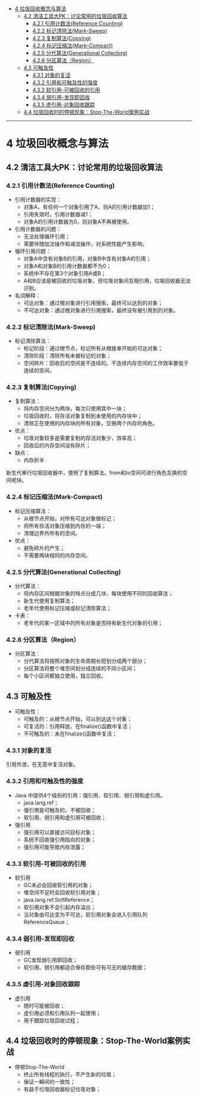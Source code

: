 

<!-- @import "[TOC]" {cmd="toc" depthFrom=1 depthTo=6 orderedList=false} -->
<!-- code_chunk_output -->

* [4 垃圾回收概念与算法](#4-垃圾回收概念与算法)
	* [4.2 清洁工具大PK：讨论常用的垃圾回收算法](#42-清洁工具大pk讨论常用的垃圾回收算法)
		* [4.2.1 引用计数法(Reference Counting)](#421-引用计数法reference-counting)
		* [4.2.2 标记清除法(Mark-Sweep)](#422-标记清除法mark-sweep)
		* [4.2.3 复制算法(Copying)](#423-复制算法copying)
		* [4.2.4 标记压缩法(Mark-Compact)](#424-标记压缩法mark-compact)
		* [4.2.5 分代算法(Generational Collecting)](#425-分代算法generational-collecting)
		* [4.2.6 分区算法（Region）](#426-分区算法region)
	* [4.3 可触及性](#43-可触及性)
		* [4.3.1 对象的复活](#431-对象的复活)
		* [4.3.2 引用和可触及性的强度](#432-引用和可触及性的强度)
		* [4.3.3 软引用-可被回收的引用](#433-软引用-可被回收的引用)
		* [4.3.4 弱引用-发现即回收](#434-弱引用-发现即回收)
		* [4.3.5 虚引用-对象回收跟踪](#435-虚引用-对象回收跟踪)
	* [4.4 垃圾回收时的停顿现象：Stop-The-World案例实战](#44-垃圾回收时的停顿现象stop-the-world案例实战)

<!-- /code_chunk_output -->

---


# 4 垃圾回收概念与算法


## 4.2 清洁工具大PK：讨论常用的垃圾回收算法

### 4.2.1 引用计数法(Reference Counting)

* 引用计数器的实现：
  * 对象A，有任何一个对象引用了A，则A的引用计数器加1；
  * 引用失效时，引用计数器减1；
  * 对象A的引用计数器为0，则对象A不再被使用。
* 引用计数器的问题：
  * 无法处理循环引用；
  * 需要伴随加法操作和减法操作，对系统性能产生影响。
* 循环引用问题：
  * 对象A中含有对象B的引用，对象B中含有对象A的引用；
  * 对象A和对象B的引用计数器都不为0；
  * 系统中不存在第3个对象引用A或B；
  * A和B应该是被回收的垃圾对象，但垃圾对象间互相引用，垃圾回收器无法识别。
* 名词解释：
  * 可达对象：通过根对象进行引用搜索，最终可以达到的对象；
  * 不可达对象：通过根对象进行引用搜索，最终没有被引用到的对象。

### 4.2.2 标记清除法(Mark-Sweep)

* 标记清除算法：
  * 标记阶段：通过根节点，标记所有从根接单开始的可达对象；
  * 清除阶段：清除所有未被标记的对象；
  * 空间碎片：回收后的空间是不连续的。不连续内存空间的工作效率要低于连续的空间。

### 4.2.3 复制算法(Copying)

* 复制算法：
  * 将内存空间分为两块，每次只使用其中一块；
  * 垃圾回收时，将存活对象复制到未使用的内存块中；
  * 清除正在使用的内存块的所有对象，交换两个内存的角色。
* 优点：
  * 垃圾对象较多是需要复制的存活对象少，效率高；
  * 回收后的内存空间没有碎片；
* 缺点：
  * 内存折半

新生代串行垃圾回收器中，使用了复制算法。from和to空间可进行角色互换的空间呢块。

### 4.2.4 标记压缩法(Mark-Compact)

* 标记压缩算法：
  * 从根节点开始，对所有可达对象做标记；
  * 将所有存活对象压缩到内存的一端；
  * 清理边界外所有的空间。
* 优点：
  * 避免碎片的产生；
  * 不需要两块相同的内存空间。

### 4.2.5 分代算法(Generational Collecting)

* 分代算法：
  * 将内存区间根据对象的特点分成几块，每块使用不同的回收算法；
  * 新生代使用复制算法；
  * 老年代使用标记压缩或标记清除算法；
* 卡表：
  * 老年代的某一区域中的所有对象是否持有新生代对象的引用；

### 4.2.6 分区算法（Region）

* 分区算法：
  * 分代算法将按照对象的生命周期长短划分成两个部分；
  * 分区算法将整个堆空间划分成连续的不同小区间；
  * 每个小区间都独立使用，独立回收。

## 4.3 可触及性

* 可触及性：
  * 可触及的：从根节点开始，可以到达这个对象；
  * 可复活的：引用释放，在finalize()函数中复活；
  * 不可触及的：未在finalize()函数中复活；

### 4.3.1 对象的复活

引用外泄，在无意中复活对象。

### 4.3.2 引用和可触及性的强度

* Java 中提供4个级别的引用：强引用、软引用、弱引用和虚引用。
  * java.lang.ref；
  * 强引用是可触及的，不被回收；
  * 软引用、弱引用和虚引用可被回收；
* 强引用
  * 强引用可以直接访问目标对象；
  * 系统不回收强引用指向的对象；
  * 强引用可能导致内存泄露；

### 4.3.3 软引用-可被回收的引用

* 软引用
  * GC未必会回收软引用的对象；
  * 堆空间不足时会回收软引用对象；
  * java.lang.ref.SoftReference；
  * 软引用对象不会引起内存溢出；
  * 当对象由可达变为不可达，软引用对象会进入引用队列ReferenceQueue；

### 4.3.4 弱引用-发现即回收

* 弱引用
  * GC发现弱引用即回收；
  * 软引用、弱引用都适合保存那些可有可无的缓存数据；

### 4.3.5 虚引用-对象回收跟踪

* 虚引用
  * 随时可能被回收；
  * 虚引用必须和引用队列一起使用；
  * 用于跟踪垃圾回收过程；

## 4.4 垃圾回收时的停顿现象：Stop-The-World案例实战

* 停顿Stop-The-World
  * 终止所有线程的执行，不产生新的垃圾；
  * 保证一瞬间的一致性；
  * 有益于垃圾回收器标记垃圾对象；